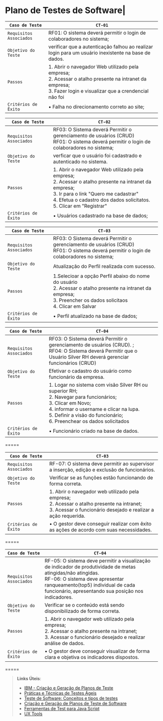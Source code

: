 # Plano de Testes de Software| 
|  `Caso de Teste`           |  `CT-01`
|----------------------------|-----------------------------------------------------------------|
| `Requisitos  Associados`    | RF01: O sistema deverá permitir o login de colaboradores no sistema;  |
|   `Objetivo do Teste`      | verificar que a autenticação falhou ao realizar login para um usuário inexistente na base de dados. |
|         `Passos`           |1. Abrir o navegador Web utilizado pela empresa; <br> 2. Acessar o atalho presente na intranet da empresa;</br> 3. Fazer login e visualizar que a crendencial não foi  |
|   `Critérios de Êxito`     |• Falha no direcionamento correto ao site;|

|  `Caso de Teste`           |  `CT-02`
|----------------------------|-----------------------------------------------------------------|
| `Requisitos  Associados`    | RF03: O Sistema deverá Permitir o gerenciamento de usuários (CRUD) <br> RF01: O sistema deverá permitir o login de colaboradores no sistema; </br> |
|   `Objetivo do Teste`      | verficar que o usuário foi cadastrado e autenticado no sistema. |
|         `Passos`           |1. Abrir o navegador Web utilizado pela empresa; <br> 2. Acessar o atalho presente na intranet da empresa;</br> 3. Ir para o link "Quero me cadastrar" <br> 4. Efetua o cadastro dos dados solicitatos. </br> 5. Clicar em "Registrar" |
|   `Critérios de Êxito`     |• Usuários cadastrado na base de dados;|

|  `Caso de Teste`           |  `CT-03`
|----------------------------|-----------------------------------------------------------------|
| `Requisitos  Associados`    | RF03: O Sistema deverá Permitir o gerenciamento de usuários (CRUD) <br> RF01: O sistema deverá permitir o login de colaboradores no sistema; </br>  |
|   `Objetivo do Teste`      | Atualização do Perfil realizada com sucesso. |
|         `Passos`           |1.Selecioar a opção Perfil abaixo do nome do usuário <br> 2. Acessar o atalho presente na intranet da empresa;</br> 3. Preencher os dados solicitaos <br> 4. Clicar em Salvar </br> |
|   `Critérios de Êxito`     |• Perfil atualizado na base de dados;|


|  `Caso de Teste`           |  `CT-04`
|----------------------------|-----------------------------------------------------------------|
| `Requisitos  Associados`    |RF03: O Sistema deverá Permitir o gerenciamento de usuários (CRUD). ; <br>RF04: O Sistema deverá Permitir que o Usuário Silver RH deverá gerenciar funcionários (CRUD) | ALTA |  </br> RF08: O Sistema deverá Permitir que o Usuário Silver RH deverá gerenciar cargos e salários (CRUD) <br>RF11: O Sistema deverá Permitir que o Usuário Silver/Golden RH deverá associar um Funcionário a um deparamento</br> RF13: O Sistema deverá Permitir que o Usuário Bronze/Silver/Golden RH deverá associar um funcionário a um cargo e salário|
|   `Objetivo do Teste`      | Efetivar o cadastro do usuário como funcionário da empresa.|
|         `Passos`           |1. Logar no sistema com visão Silver RH ou superior RH; <br> 2. Navegar para funcionários;</br> 3. Clicar em Novo; <br> 4. informar o username e clicar na lupa. </br> 5. Definir a visão do funcionário; <br> 6. Preenchear os dados solicitados| </br> 7. Clicar em salvar para cada aba preenchida <br>  8. Clicar em listar funcionarios para verificar se usário foi salvo com funcioário.
|   `Critérios de Êxito`     |•  Funcionário criado na base de dados. |

=====

|  `Caso de Teste`           |  `CT-03`
|----------------------------|-----------------------------------------------------------------|
| `Requisitos  Associados`    |RF-07: O sistema deve permitir ao supervisor a inserção, edição e exclusão de funcionários. |
|   `Objetivo do Teste`      | Verificar se as funções estão funcionando de forma correta.  |
|         `Passos`           |1. Abrir o navegador web utilizado pela empresa; <br> 2. Acessar o atalho presente na intranet;</br> 3. Acessar o funcionário desejado e realizar a ação requerida. |
|   `Critérios de Êxito`     |• O gestor deve conseguir realizar com êxito as ações de acordo com suas necessidades. |

=====

|  `Caso de Teste`           |  `CT-04`
|----------------------------|-----------------------------------------------------------------|
| `Requisitos  Associados`    |RF-05: O sistema deve permitir a visualização de indicador de produtividade de metas atingidas/não atingidas. <br> RF-06: O sistema deve apresentar ranqueamento(top5) individual de cada funcionário, apresentando sua posição nos indicadores. </br>  |
|   `Objetivo do Teste`      | Verificar se o conteúdo está sendo disponibilizado de forma correta.  |
|         `Passos`           |1. Abrir o navegador web utilizado pela empresa; <br> 2. Acessar o atalho presente na intranet;</br> 3. Acessar o funcionário desejado e realizar análise de dados. |
|   `Critérios de Êxito`     |• O gestor deve conseguir visualizar de forma clara e objetiva os indicadores dispostos. |

=====

> **Links Úteis**:
> - [IBM - Criação e Geração de Planos de Teste](https://www.ibm.com/developerworks/br/local/rational/criacao_geracao_planos_testes_software/index.html)
> - [Práticas e Técnicas de Testes Ágeis](http://assiste.serpro.gov.br/serproagil/Apresenta/slides.pdf)
> -  [Teste de Software: Conceitos e tipos de testes](https://blog.onedaytesting.com.br/teste-de-software/)
> - [Criação e Geração de Planos de Teste de Software](https://www.ibm.com/developerworks/br/local/rational/criacao_geracao_planos_testes_software/index.html)
> - [Ferramentas de Test para Java Script](https://geekflare.com/javascript-unit-testing/)
> - [UX Tools](https://uxdesign.cc/ux-user-research-and-user-testing-tools-2d339d379dc7)
